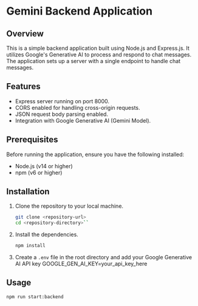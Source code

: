 # Gemini Backend Application

## Overview

This is a simple backend application built using Node.js and Express.js. It utilizes Google's Generative AI to process and respond to chat messages. The application sets up a server with a single endpoint to handle chat messages.

## Features

- Express server running on port 8000.
- CORS enabled for handling cross-origin requests.
- JSON request body parsing enabled.
- Integration with Google Generative AI (Gemini Model).

## Prerequisites

Before running the application, ensure you have the following installed:

- Node.js (v14 or higher)
- npm (v6 or higher)

## Installation

1. Clone the repository to your local machine.
   ```sh
   git clone <repository-url>
   cd <repository-directory>``
2. Install the dependencies.
	```sh
	npm install
3. Create a `.env` file in the root directory and add your Google Generative AI API key
GOOGLE_GEN_AI_KEY=your_api_key_here

## Usage
```sh
npm run start:backend
